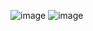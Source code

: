 ![image](https://github.com/samuelbozio/Lading-Page_with-AnimeJS/assets/82827007/d1bbd00e-932c-4941-8e58-7b479f323191)
![image](https://github.com/samuelbozio/Lading-Page_with-AnimeJS/assets/82827007/9153946f-f1a5-4f5d-ad88-341d99b5f172)
